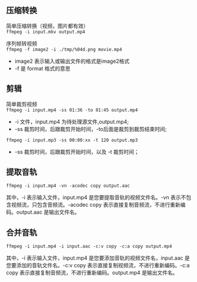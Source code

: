 ## 压缩转换
简单压缩转换（视频，图片都有效） <br>
`ffmpeg -i input.mkv output.mp4`

序列帧转视频 <br>
`ffmpeg -f image2 -i ./tmp/%04d.png movie.mp4`
+ image2 表示输入或输出文件的格式是image2格式
+ -f 是 format 格式的意思

## 剪辑
简单裁剪视频<br>
`ffmpeg -i input.mp4 -ss 01:36 -to 01:45 output.mp4 `
+ -i 文件，input.mp4 为待处理源文件,output.mp4;
+ -ss 裁剪时间，后跟裁剪开始时间，-to后面是裁剪到裁剪结束时间;

`ffmpeg -i input.mp3 -ss 00:00:xx -t 120 output.mp3`
+ -ss 裁剪时间，后跟裁剪开始时间，以及 -t 裁剪时间；

## 提取音轨

~~~shell
ffmpeg -i input.mp4 -vn -acodec copy output.aac
~~~

其中，-i 表示输入文件，input.mp4 是您要提取音轨的视频文件名。-vn 表示不包含视频流，只包含音频流。-acodec copy 表示直接复制音频流，不进行重新编码。output.aac 是输出文件名。

## 合并音轨

~~~shell
ffmpeg -i input.mp4 -i input.aac -c:v copy -c:a copy output.mp4
~~~

其中，-i 表示输入文件，input.mp4 是您要添加音轨的视频文件名，input.aac 是您要添加的音轨文件名。-c:v copy 表示直接复制视频流，不进行重新编码。-c:a copy 表示直接复制音频流，不进行重新编码。output.mp4 是输出文件名。